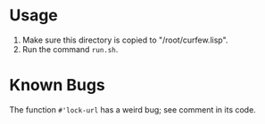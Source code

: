 # Usage

1. Make sure this directory is copied to "/root/curfew.lisp".
2. Run the command `run.sh`.

# Known Bugs

The function `#'lock-url` has a weird bug; see comment in its
code.
